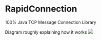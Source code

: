 # RapidConnection
100% Java TCP Message Connection Library


Diagram roughly explaining how it works
<img src="(Images/Diagram.png?raw=true"/>
